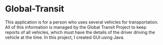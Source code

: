 # Global-Transit
This application is for a person who uses several vehicles for transportation. All of this information is managed by the Global Transit Project to keep reports of all vehicles, which must have the details of the driver driving the vehicle at the time. In this project, I created GUI using Java.
